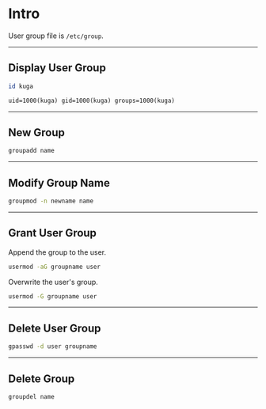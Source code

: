 # Intro

User group file is `/etc/group`.

---

## Display User Group

```bash {copyable}
id kuga
```

```txt
uid=1000(kuga) gid=1000(kuga) groups=1000(kuga)
```

---

## New Group

```bash {copyable}
groupadd name
```

---

## Modify Group Name

```bash {copyable}
groupmod -n newname name
```

---

## Grant User Group

Append the group to the user.

```bash {copyable}
usermod -aG groupname user
```

Overwrite the user's group.

```bash {copyable}
usermod -G groupname user
```

---

## Delete User Group

```bash {copyable}
gpasswd -d user groupname
```

---

## Delete Group

```bash {copyable}
groupdel name
```
